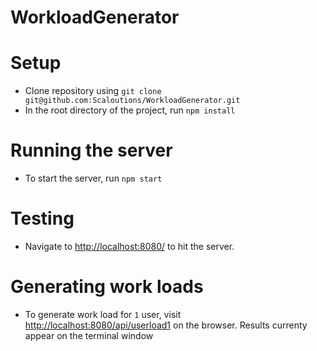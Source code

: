 # WorkloadGenerator

# Setup

- Clone repository using `git clone git@github.com:Scaloutions/WorkloadGenerator.git`
- In the root directory of the project, run `npm install`


# Running the server
- To start the server, run `npm start`

# Testing
- Navigate to [http://localhost:8080/](http://localhost:8080/) to hit the server.

# Generating work loads
- To generate work load for `1` user, visit [http://localhost:8080/api/userload1](http://localhost:8080/api/userload1) on the browser. Results currenty appear on the terminal window